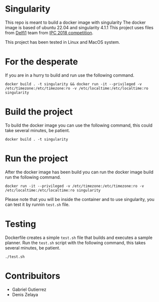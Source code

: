 # Singularity
This repo is meant to build a docker image with singularity
The docker image is based of ubuntu 22.04 and singularity 4.1.1
This project uses files from [Delfi1](https://bitbucket.org/ipc2018-classical/team23/src/ipc-2018-seq-opt/) team from [IPC 2018 competition](https://ipc2018-classical.bitbucket.io/#planners).

This project has been tested in Linux and MacOS system.

# For the desperate
If you are in a hurry to build and run use the following command.

```
docker build . -t singularity && docker run -it --privileged -v /etc/timezone:/etc/timezone:ro -v /etc/localtime:/etc/localtime:ro singularity
```

# Build the project
To build the docker image you can use the following command, this could take several minutes, be patient.

```
docker build . -t singularity
```

# Run the project
After the docker image has been build you can run the docker image build run the following command.

```
docker run -it --privileged -v /etc/timezone:/etc/timezone:ro -v /etc/localtime:/etc/localtime:ro singularity
```

Please note that you will be inside the container and to use singularity, you can test it by runnin `test.sh` file.

# Testing
Dockerfile creates a simple `test.sh` file that builds and executes a sample planner.
Run the `test.sh` script with the following command, this takes several minutes, be patient.

```
./test.sh
```

# Contribuitors
- Gabriel Gutierrez
- Denis Zelaya

